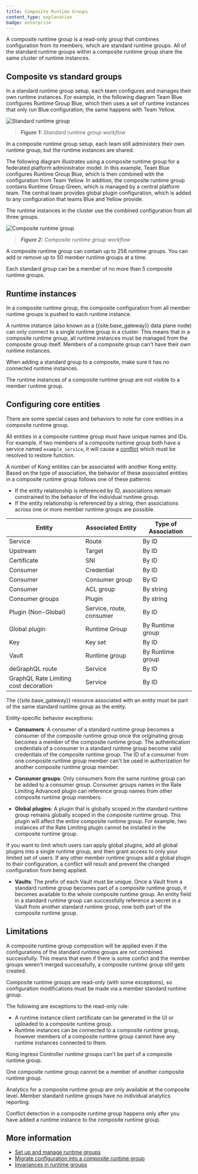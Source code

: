```yaml
---
title: Composite Runtime Groups
content_type: explanation
badge: enterprise
---
```


A composite runtime group is a read-only group that combines configuration from
its members, which are standard runtime groups. All of the standard runtime groups within a 
composite runtime group share the same cluster of runtime instances. 

## Composite vs standard groups

In a standard runtime group setup, each team configures and manages their own runtime instances.
For example, in the following diagram Team Blue configures Runtime Group Blue, which then uses a set of runtime instances that only run Blue configuration; the same happens with Team Yellow.

![Standard runtime group](/assets/images/docs/konnect/konnect-standard-rg.svg)
> _**Figure 1:** Standard runtime group workflow_

In a composite runtime group setup, each team still administers their own runtime group, but the runtime instances are shared. 

The following diagram illustrates using a composite runtime group for a federated platform administrator model. In this example, Team Blue configures Runtime Group Blue, which is then combined with the configuration from Team Yellow. In addition, the composite runtime group contains Runtime Group Green, which is managed by a central platform team. The central team provides global plugin configuration, which is added to any configuration that teams Blue and Yellow provide.

The runtime instances in the cluster use the combined configuration from all three groups.

![Composite runtime group](/assets/images/docs/konnect/konnect-composite-rg.svg)
> _**Figure 2:** Composite runtime group workflow_

A composite runtime group can contain up to 256 runtime groups. 
You can add or remove up to 50 member runtime groups at a time.

Each standard group can be a member of no more than 5 composite runtime groups.

## Runtime instances 

In a composite runtime group, the composite configuration from all member runtime groups is pushed to each runtime instance.

A runtime instance (also known as a {{site.base_gateway}} data plane node) can only connect to a single runtime group in a cluster.
This means that in a composite runtime group, all runtime instances must be managed from the composite group itself. 
Members of a composite group can't have their own runtime instances. 

When adding a standard group to a composite, make sure it has no connected runtime instances.

The runtime instances of a composite runtime group are not visible to a member runtime group.

## Configuring core entities

There are some special cases and behaviors to note for core entities in a composite runtime group.

All entities in a composite runtime group must have unique names and IDs. 
For example, if two members of a composite runtime group both have a service named `example_service`, 
it will cause a [conflict](/konnect/runtime-manager/composite-runtime-groups/conflicts/) which must be resolved to restore function.

A number of Kong entities can be associated with another Kong entity.
Based on the type of association, the behavior of these associated entities in a composite runtime group follows one of these patterns:
* If the entity relationship is referenced by ID, associations remain constrained to the behavior of the individual runtime group.
* If the entity relationship is referenced by a string, then associations across one or more member runtime groups are possible.

Entity | Associated Entity | Type of Association
-------|-------------------|--------------------
Service | Route | By ID
Upstream | Target | By ID
Certificate | SNI | By ID
Consumer | Credential | By ID
Consumer | Consumer group | By ID
Consumer | ACL group | By string
Consumer groups | Plugin | By string
Plugin (Non-Global) | Service, route, consumer | By ID
Global plugin | Runtime Group | By Runtime group
Key | Key set | By ID
Vault | Runtime group | By Runtime group
deGraphQL route | Service | By ID
GraphQL Rate Limiting cost decoration | Service | By ID

The {{site.base_gateway}} resource associated with an entity must be part of the same standard runtime group as the entity.

Entity-specific behavior exceptions:
* **Consumers**: A consumer of a standard runtime group becomes a consumer of the composite runtime group once the originating group becomes a member of the composite runtime group.
The authentication credentials of a consumer in a standard runtime group become valid credentials of the composite runtime group.
The ID of a consumer from one composite runtime group member can't be used in authorization for another composite runtime group member.

* **Consumer groups**: Only consumers from the same runtime group can be added to a consumer group.
Consumer groups names in the Rate Limiting Advanced plugin can reference group names from other composite runtime group members.

* **Global plugins**: A plugin that is globally scoped in the standard runtime group remains globally scoped in the composite runtime group. 
This plugin will affect the entire composite runtime group.
For example, two instances of the Rate Limiting plugin cannot be installed in the composite runtime group.

If you want to limit which users can apply global plugins, add all global plugins into a single runtime group, and then grant access to only your limited set of users. If any other member runtime groups add a global plugin to their configuration, a conflict will result and prevent the changed configuration from being applied. 

* **Vaults**: The prefix of each Vault must be unique.
Once a Vault from a standard runtime group becomes part of a composite runtime group, it becomes available to the whole composite runtime group.
An entity field in a standard runtime group can successfully reference a secret in a Vault from another standard runtime group, now both part of the composite runtime group.

## Limitations

A composite runtime group composition will be applied even if the configurations of the standard runtime groups are not combined successfully. 
This means that even if there is some confict and the member groups weren't merged successfully, a composite runtime group still gets created.

Composite runtime groups are read-only (with some exceptions), so configuration modifications must be made via a member standard runtime group. 

The following are exceptions to the read-only rule:
* A runtime instance client certificate can be generated in the UI or uploaded to a composite runtime group.
* Runtime instances can be connected to a composite runtime group, however members of a composite runtime group cannot have any runtime instances connected to them.

Kong Ingress Controller runtime groups can't be part of a composite runtime group.

One composite runtime group cannot be a member of another composite runtime group. 

Analytics for a composite runtime group are only available at the composite level. 
Member standard runtime groups have no individual analytics reporting.

Conflict detection in a composite runtime group happens only after you have added a runtime instance to the composite runtime group.
## More information
* [Set up and manage runtime groups](/konnect/runtime-manager/composite-runtime-groups/how-to/)
* [Migrate configuration into a composite runtime group](/konnect/runtime-manager/composite-runtime-groups/migrate/)
* [Invariances in runtime groups](/konnect/runtime-manager/composite-runtime-groups/invariances/)